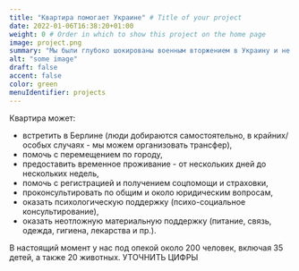 ```yaml
---
title: "Квартира помогает Украине" # Title of your project
date: 2022-01-06T16:38:20+01:00
weight: 0 # Order in which to show this project on the home page
image: project.png
summary: "Мы были глубоко шокированы военным вторжением в Украину и не могли остаться в стороне. Мы помогаем ЛГБТК+ людям из Украины, бегущим в Германию. За несколько недель мы построили эффективную систему, основанную исключительно на волонтерских ресурсах."
alt: "some image"
draft: false
accent: false
color: green
menuIdentifier: projects
---
```


Квартира может:
- встретить в Берлине (люди добираются самостоятельно, в крайних/особых случаях - мы можем организовать трансфер),
- помочь с перемещением по городу,
- предоставить временное проживание - от нескольких дней до нескольких недель,
- помочь с регистрацией и получением соцпомощи и страховки,
- проконсультировать по общим и около юридическим вопросам,
- оказать психологическую поддержку (психо-социальное консультирование),
- оказать неотложную материальную поддержку (питание, связь, одежда, гигиена, лекарства и пр.).


В настоящий момент у нас под опекой около 200 человек, включая 35 детей, а также 20 животных. УТОЧНИТЬ ЦИФРЫ
